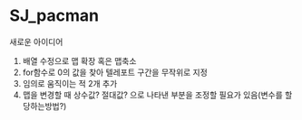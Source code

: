 # SJ_pacman

새로운 아이디어

1. 배열 수정으로 맵 확장 혹은 맵축소
2. for함수로 0의 값을 찾아 텔레포트 구간을 무작위로 지정
3. 임의로 움직이는 적 2개 추가
4. 맵을 변경할 때 상수값? 절대값? 으로 나타낸 부분을 조정할 필요가 있음(변수를 할당하는방법?)
